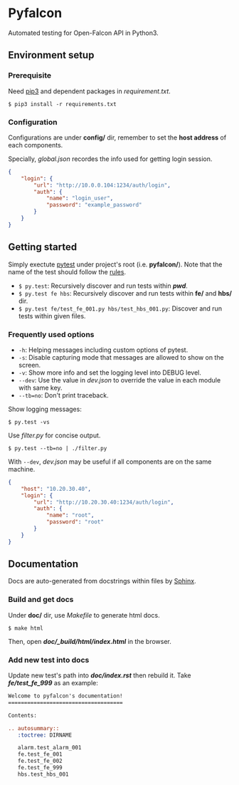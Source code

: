 # Pyfalcon
Automated testing for Open-Falcon API in Python3.

## Environment setup

### Prerequisite
Need [pip3](https://github.com/pypa/pip) and dependent packages in *requirement.txt*.

    $ pip3 install -r requirements.txt

### Configuration
Configurations are under **config/** dir, remember to set the **host address** of each components.

Specially, *global.json* recordes the info used for getting login session.
```json
{
    "login": {
        "url": "http://10.0.0.104:1234/auth/login",
        "auth": {
            "name": "login_user",
            "password": "example_password"
        }
    }
}
```

## Getting started

Simply exectute [pytest](https://github.com/pytest-dev/pytest) under project's root (i.e. **pyfalcon/**). Note that the name of the test should follow the [rules](https://pytest.org/latest/goodpractices.html#conventions-for-python-test-discovery).

* `$ py.test`: Recursively discover and run tests within ***pwd***.
* `$ py.test fe hbs`: Recursively discover and run tests within **fe/** and **hbs/** dir.
* `$ py.test fe/test_fe_001.py hbs/test_hbs_001.py`: Discover and run tests within given files.

### Frequently used options

* `-h`: Helping messages including custom options of pytest.
* `-s`: Disable capturing mode that messages are allowed to show on the screen.
* `-v`: Show more info and set the logging level into DEBUG level.
* `--dev`: Use the value in *dev.json* to override the value in each module with same key.
* `--tb=no`: Don't print traceback.

Show logging messages:

    $ py.test -vs

Use *filter.py* for concise output.

    $ py.test --tb=no | ./filter.py

With `--dev`, *dev.json* may be useful if all components are on the same machine.
```json
{
    "host": "10.20.30.40",
    "login": {
        "url": "http://10.20.30.40:1234/auth/login",
        "auth": {
            "name": "root",
            "password": "root"
        }
    }
}
```

## Documentation
Docs are auto-generated from docstrings within files by [Sphinx](http://www.sphinx-doc.org/en/stable/).

### Build and get docs
Under **doc/** dir, use *Makefile* to generate html docs.

    $ make html

Then, open ***doc/_build/html/index.html*** in the browser.

### Add new test into docs
Update new test's path into ***doc/index.rst*** then rebuild it. Take ***fe/test_fe_999*** as an example:

```rst
Welcome to pyfalcon's documentation!
====================================

Contents:

.. autosummary::
   :toctree: DIRNAME

   alarm.test_alarm_001
   fe.test_fe_001
   fe.test_fe_002
   fe.test_fe_999
   hbs.test_hbs_001
```
